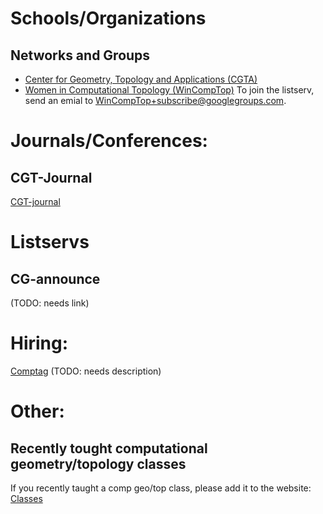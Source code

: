 # Schools/Organizations

## Networks and Groups

* [Center for Geometry, Topology and Applications (CGTA)](https://www.southampton.ac.uk/cgta/index.page)
* [Women in Computational Topology (WinCompTop)](https://awmadvance.org/research-networks/wincomptop-women-in-computational-topology/) To join the listserv, send an emial to WinCompTop+subscribe@googlegroups.com.

# Journals/Conferences:

## CGT-Journal
[CGT-journal](https://www.cgt-journal.org/index.php/cgt/login?source=%2Findex.php%2Fcgt)

# Listservs

## CG-announce 
(TODO: needs link)

# Hiring:

[Comptag](https://www.cs.montana.edu/comptag/index.html)
(TODO: needs description)

# Other:

## Recently tought computational geometry/topology classes
If you recently taught a comp geo/top class, please add it to the website:
[Classes](https://comptag.github.io/teaching-compGT/)


